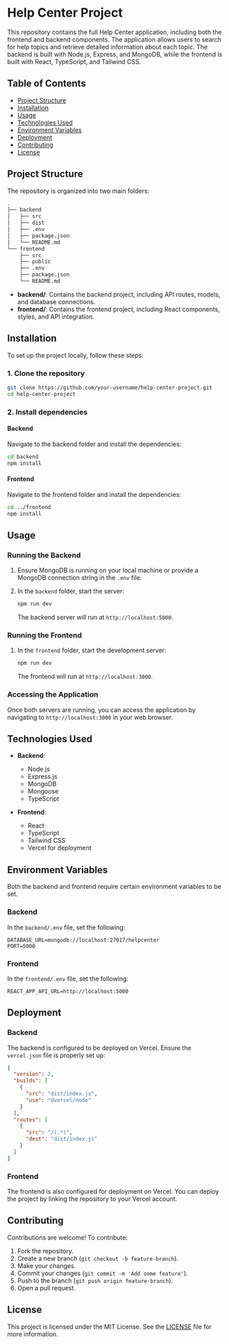# Help Center Project

This repository contains the full Help Center application, including both the frontend and backend components. The application allows users to search for help topics and retrieve detailed information about each topic. The backend is built with Node.js, Express, and MongoDB, while the frontend is built with React, TypeScript, and Tailwind CSS.

## Table of Contents

- [Project Structure](#project-structure)
- [Installation](#installation)
- [Usage](#usage)
- [Technologies Used](#technologies-used)
- [Environment Variables](#environment-variables)
- [Deployment](#deployment)
- [Contributing](#contributing)
- [License](#license)

## Project Structure

The repository is organized into two main folders:

```bash
.
├── backend
│   ├── src
│   ├── dist
│   ├── .env
│   ├── package.json
│   └── README.md
└── frontend
    ├── src
    ├── public
    ├── .env
    ├── package.json
    └── README.md
```

- **backend/**: Contains the backend project, including API routes, models, and database connections.
- **frontend/**: Contains the frontend project, including React components, styles, and API integration.

## Installation

To set up the project locally, follow these steps:

### 1. Clone the repository

```bash
git clone https://github.com/your-username/help-center-project.git
cd help-center-project
```

### 2. Install dependencies

#### Backend

Navigate to the backend folder and install the dependencies:

```bash
cd backend
npm install
```

#### Frontend

Navigate to the frontend folder and install the dependencies:

```bash
cd ../frontend
npm install
```

## Usage

### Running the Backend

1. Ensure MongoDB is running on your local machine or provide a MongoDB connection string in the `.env` file.
2. In the `backend` folder, start the server:

   ```bash
   npm run dev
   ```

   The backend server will run at `http://localhost:5000`.

### Running the Frontend

1. In the `frontend` folder, start the development server:

   ```bash
   npm run dev
   ```

   The frontend will run at `http://localhost:3000`.

### Accessing the Application

Once both servers are running, you can access the application by navigating to `http://localhost:3000` in your web browser.

## Technologies Used

- **Backend**:

  - Node.js
  - Express.js
  - MongoDB
  - Mongoose
  - TypeScript

- **Frontend**:
  - React
  - TypeScript
  - Tailwind CSS
  - Vercel for deployment

## Environment Variables

Both the backend and frontend require certain environment variables to be set.

### Backend

In the `backend/.env` file, set the following:

```env
DATABASE_URL=mongodb://localhost:27017/helpcenter
PORT=5000
```

### Frontend

In the `frontend/.env` file, set the following:

```env
REACT_APP_API_URL=http://localhost:5000
```

## Deployment

### Backend

The backend is configured to be deployed on Vercel. Ensure the `vercel.json` file is properly set up:

```json
{
  "version": 2,
  "builds": [
    {
      "src": "dist/index.js",
      "use": "@vercel/node"
    }
  ],
  "routes": [
    {
      "src": "/(.*)",
      "dest": "dist/index.js"
    }
  ]
}
```

### Frontend

The frontend is also configured for deployment on Vercel. You can deploy the project by linking the repository to your Vercel account.

## Contributing

Contributions are welcome! To contribute:

1. Fork the repository.
2. Create a new branch (`git checkout -b feature-branch`).
3. Make your changes.
4. Commit your changes (`git commit -m 'Add some feature'`).
5. Push to the branch (`git push origin feature-branch`).
6. Open a pull request.

## License

This project is licensed under the MIT License. See the [LICENSE](LICENSE) file for more information.
